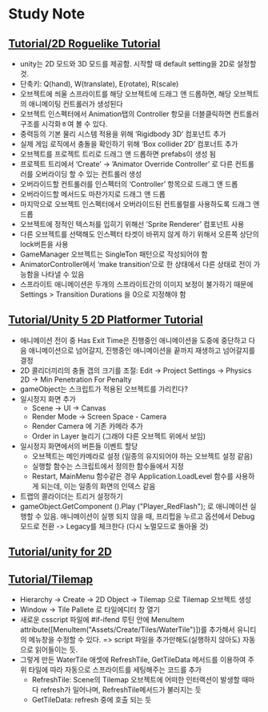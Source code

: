 # Study Note

## [Tutorial/2D Roguelike Tutorial](https://unity3d.com/kr/learn/tutorials/projects/2d-roguelike-tutorial)
- unity는 2D 모드와 3D 모드를 제공함. 시작할 때 default setting을 2D로 설정할 것.
- 단축키: Q(hand), W(translate), E(rotate), R(scale)
- 오브젝트에 씌울 스프라이트를 해당 오브젝트에  드래그 앤 드롭하면, 해당 오브젝트의 애니메이팅 컨트롤러가 생성된다
- 오브젝트 인스펙터에서 Animation탭의 Controller 항모을 더블클릭하면 컨트롤러구조를 시각화ㅎ여 볼 수 있다.
- 중력등의 기본 물리 시스템 적용을 위해 ‘Rigidbody 3D’ 컴포넌트 추가
- 실제 게임 로직에서 충돌을 확인하기 위해 ‘Box collider 2D’ 컴포너트 추가
- 오브젝트를 프로젝트 트리로 드래그 앤 드롭하면 prefabs이 생성 됨
- 프로젝트 트리에서 ‘Create’ -> ’Animator Override Controller’ 로 다른 컨트롤러를 오버라이딩 할 수 있는 컨트롤러 생성
- 오버라이드할 컨트롤러를 인스펙터의 ‘Controller’ 항목으로 드래그 앤 드롭
- 오버라이드할 메서드도 마찬가지로 드래그 앤 드롭
- 마지막으로 오브젝트 인스펙터에서 오버라이드된 컨트롤럴를 사용하도록 드래그 앤 드롭
- 오브젝트에 정적인 텍스처를 입히기 위해선 ’Sprite Renderer’ 컴포넌트 사용
- 다른 오브젝트를 선택해도 인스펙터 타겟이 바뀌지 않게 하기 위해서 오른쪽 상단의 lock버튼을 사용
- GameManager 오브젝트는 SingleTon 패턴으로 작성되어야 함
- AnimatorController에서 ‘make transition’으로 한 상태에서 다른 상태로 전이 가능함을 나타낼 수 있음
- 스프라이트 애니메이션은 두개의 스프라이트간의 이미지 보정이 불가하기 때문에 Settings > Transition Durations 을 0으로 지정해야 함


## [Tutorial/Unity 5 2D Platformer Tutorial](https://www.youtube.com/watch?v=oK_NzdVSxaQ)
- 애니메이션 전이 중 Has Exit Time은 진행중인 애니메이션을 도중에 중단하고 다음 애니메이션으로 넘어갈지, 진행중인 애니메이션을 끝까지 재생하고 넘어갈지를 결정
- 2D 콜리더끼리의 충돌 갭의 크기를 조절: Edit -> Project Settings -> Physics 2D -> Min Penetration For Penalty
- gameObject는 스크립트가 적용된 오브젝트를 가리킨다?
- 일시정지 화면 추가
    - Scene -> UI -> Canvas
    - Render Mode -> Screen Space - Camera
    - Render Camera 에 기존 카메라 추가
    - Order in Layer 늘리기 (그래야 다른 오브젝트 위에서 보임) 
- 일시정지 화면에서의 버튼들 이벤트 할당
    - 오브젝트는 메인카메라로 설정 (일종의 유지되어야 하는 오브젝트 설정 같음)
    - 실행할 함수는 스크립트에서 정의한 함수들에서 지정
    - Restart, MainMenu 함수같은 경우 Application.LoadLevel 함수를 사용하게 되는데, 이는 일종의 화면의 인덱스 같음
- 트랩의 콜라이더는 트리거 설정하기
- gameObject.GetComponent<Animation> ().Play ("Player_RedFlash"); 로 애니메이션 실행할 수 있음. 애니메이션이 실행 되지 않을 때, 프리펍을 누르고 옵션에서 Debug 모드로 전환 -> Legacy를 체크한다 (다시 노멀모드로 돌아올 것)


## [Tutorial/unity for 2D](https://unity3d.com/kr/learn/tutorials/topics/2d-game-creation/2d-game-development-walkthrough?playlist=17093)


## [Tutorial/Tilemap](https://www.youtube.com/watch?v=70sLhuE1sbc)
- Hierarchy -> Create -> 2D Object -> Tilemap 으로 Tilemap 오브젝트 생성
- Window -> Tile Pallete 로 타일에디터 창 열기
- 새로운 csscript 파일에 #if-ifend 루틴 안에 MenuItem attribute([MenuItem("Assets/Create/Tiles/WaterTile")])를 추가해서 유니티의 메뉴창을 수정할 수 있다. => script 파일을 추가만해도(실행하지 않아도) 자동으로 읽어들이는 듯.
- 그렇게 만든 WaterTile 애셋에 RefreshTile, GetTileData 메서드를 이용하여 주위 타일에 따라 자동으로 스프라이트를 세팅해주는 코드를 추가
    - RefreshTile: Scene의 Tilemap 오브젝트에 어떠한 인터랙션이 발생할 때마다 refresh가 일어나며, RefreshTile메서드가 불러지는 듯
    - GetTileData: refresh 중에 호출 되는 듯


